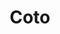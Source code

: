 ---
title: "Coto"
url: /ciudad-autonoma-de-buenos-aires/coto-avenida-martin-garcia/
shop: supermercado
---
